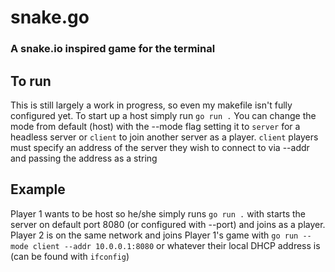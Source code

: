 # snake.go
### A snake.io inspired game for the terminal

## To run
This is still largely a work in progress, so even my makefile isn't fully configured yet. To start up a host simply run `go run .` 
You can change the mode from default (host) with the --mode flag setting it to `server` for a headless server or `client` to join another server as a player.
`client` players must specify an address of the server they wish to connect to via --addr and passing the address as a string

## Example
Player 1 wants to be host so he/she simply runs `go run .` with starts the server on default port 8080 (or configured with --port) and joins as a player.
Player 2 is on the same network and joins Player 1's game with `go run --mode client --addr 10.0.0.1:8080` or whatever their local DHCP address is (can be found with `ifconfig`)
